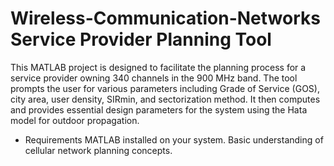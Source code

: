 # Wireless-Communication-Networks Service Provider Planning Tool

This MATLAB project is designed to facilitate the planning process for a service provider owning 340 channels in the 900 MHz band. The tool prompts the user for various parameters including Grade of Service (GOS), city area, user density, SIRmin, and sectorization method. It then computes and provides essential design parameters for the system using the Hata model for outdoor propagation.


- Requirements
MATLAB installed on your system.
Basic understanding of cellular network planning concepts.
